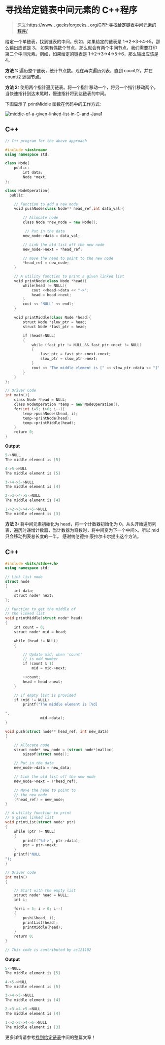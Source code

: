 # 寻找给定链表中间元素的 C++程序

> 原文:[https://www . geeksforgeeks . org/CPP-寻找给定链表中间元素的程序/](https://www.geeksforgeeks.org/cpp-program-for-finding-the-middle-element-of-a-given-linked-list/)

给定一个单链表，找到链表的中间。例如，如果给定的链表是 1->2->3->4->5，那么输出应该是 3。
如果有偶数个节点，那么就会有两个中间节点，我们需要打印第二个中间元素。例如，如果给定的链表是 1->2->3->4->5->6，那么输出应该是 4。

**方法 1:**
遍历整个链表，统计节点数。现在再次遍历列表，直到 count/2，并在 count/2 返回节点。

**方法 2:**
使用两个指针遍历链表。将一个指针移动一个，将另一个指针移动两个。当快速指针到达末尾时，慢速指针将到达链表的中间。

下图显示了 printMiddle 函数在代码中的工作方式:

![middle-of-a-given-linked-list-in-C-and-Java1](img/493d25a626ee5c18546ea813c81295e6.png)

## C++

```cpp
// C++ program for the above approach

#include <iostream>
using namespace std;

class Node{
    public:
        int data;
        Node *next;
};

class NodeOperation{
  public: 

    // Function to add a new node
    void pushNode(class Node** head_ref,int data_val){

        // Allocate node 
        class Node *new_node = new Node();

         // Put in the data 
        new_node->data = data_val;

        // Link the old list off the new node 
        new_node->next = *head_ref;

        // move the head to point to the new node 
        *head_ref = new_node;
    }

    // A utility function to print a given linked list
    void printNode(class Node *head){
        while(head != NULL){
            cout <<head->data << "->";
            head = head->next;
        }
        cout << "NULL" << endl;
    }

    void printMiddle(class Node *head){
        struct Node *slow_ptr = head;
        struct Node *fast_ptr = head;

        if (head!=NULL)
        {
            while (fast_ptr != NULL && fast_ptr->next != NULL)
            {
                fast_ptr = fast_ptr->next->next;
                slow_ptr = slow_ptr->next;
            }
            cout << "The middle element is [" << slow_ptr->data << "]" << endl;
        }
    }
};

// Driver Code
int main(){
    class Node *head = NULL;
    class NodeOperation *temp = new NodeOperation();
    for(int i=5; i>0; i--){
        temp->pushNode(&head, i);
        temp->printNode(head);
        temp->printMiddle(head);
    }
    return 0;
}
```

**Output**

```cpp
5->NULL
The middle element is [5]

4->5->NULL
The middle element is [5]

3->4->5->NULL
The middle element is [4]

2->3->4->5->NULL
The middle element is [4]

1->2->3->4->5->NULL
The middle element is [3]
```

**方法 3:**
将中间元素初始化为 head，将一个计数器初始化为 0。从头开始遍历列表，遍历时递增计数器，当计数器为奇数时，将中间变为下一个中间>。所以 mid 只会移动列表总长度的一半。
感谢纳伦德拉·康拉尔卡尔提出这个方法。

## C++

```cpp
#include <bits/stdc++.h>
using namespace std;

// Link list node 
struct node
{
    int data;
    struct node* next;
};

// Function to get the middle of
// the linked list
void printMiddle(struct node* head)
{
    int count = 0;
    struct node* mid = head;

    while (head != NULL)
    {

        // Update mid, when 'count'
        // is odd number 
        if (count & 1)
            mid = mid->next;

        ++count;
        head = head->next;
    }

    // If empty list is provided 
    if (mid != NULL)
        printf("The middle element is [%d]

", 
                mid->data);
}

void push(struct node** head_ref, int new_data)
{

    // Allocate node 
    struct node* new_node = (struct node*)malloc(
        sizeof(struct node));

    // Put in the data 
    new_node->data = new_data;

    // Link the old list off the new node 
    new_node->next = (*head_ref);

    // Move the head to point to
    // the new node 
    (*head_ref) = new_node;
}

// A utility function to print 
// a given linked list
void printList(struct node* ptr)
{
    while (ptr != NULL)
    {
        printf("%d->", ptr->data);
        ptr = ptr->next;
    }
    printf("NULL
");
}

// Driver code
int main()
{

    // Start with the empty list 
    struct node* head = NULL;
    int i;

    for(i = 5; i > 0; i--) 
    {
        push(&head, i);
        printList(head);
        printMiddle(head);
    }
    return 0;
}

// This code is contributed by ac121102
```

**Output**

```cpp
5->NULL
The middle element is [5]

4->5->NULL
The middle element is [5]

3->4->5->NULL
The middle element is [4]

2->3->4->5->NULL
The middle element is [4]

1->2->3->4->5->NULL
The middle element is [3]
```

更多详情请参考[找到给定链表](https://www.geeksforgeeks.org/write-a-c-function-to-print-the-middle-of-the-linked-list/)中间的整篇文章！